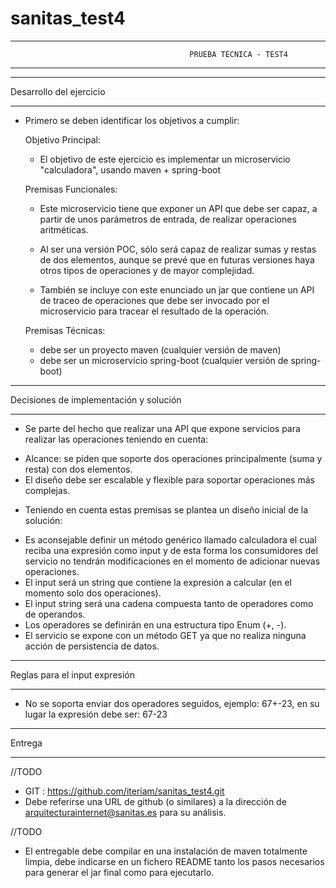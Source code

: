 # sanitas_test4
__________________________________________________________________________________________________________________
											PRUEBA TÉCNICA - TEST4
__________________________________________________________________________________________________________________


__________________________________________________________________________________________________________________
Desarrollo del ejercicio
__________________________________________________________________________________________________________________

- Primero se deben identificar los objetivos a cumplir:

  Objetivo Principal:
  * El objetivo de este ejercicio es implementar un microservicio "calculadora", usando maven + spring-boot
  
  Premisas Funcionales:
  * Este microservicio tiene que exponer un API que debe ser capaz, a partir de unos parámetros de entrada, de realizar operaciones aritméticas. 
  
  * Al ser una versión POC, sólo será capaz de realizar sumas y restas de dos elementos, aunque se prevé que en futuras versiones haya otros tipos de operaciones y de mayor complejidad. 
  
  * También se incluye con este enunciado un jar que contiene un API de traceo de operaciones que debe ser invocado por el microservicio para tracear el resultado de la operación.
  
  Premisas Técnicas:
  * debe ser un proyecto maven (cualquier versión de maven)
  * debe ser un microservicio spring-boot (cualquier versión de spring-boot)

__________________________________________________________________________________________________________________
Decisiones de implementación y solución
__________________________________________________________________________________________________________________
-  Se parte del hecho que realizar una API que expone servicios para realizar las operaciones teniendo en cuenta:
  * Alcance: se piden que soporte dos operaciones principalmente (suma y resta) con dos elementos.
  * El diseño debe ser escalable y flexible para soportar operaciones más complejas.
  
-  Teniendo en cuenta estas premisas se plantea un diseño inicial de la solución:
  * Es aconsejable definir un método genérico llamado calculadora el cual reciba una expresión como input y de esta forma los consumidores del servicio no tendrán modificaciones en el momento de adicionar nuevas operaciones.
  * El input será un string que contiene la expresión a calcular (en el momento solo dos operaciones).
  * El input string será una cadena compuesta tanto de operadores como de operandos.
  * Los operadores se definirán en una estructura tipo Enum (+, -).
  * El servicio se expone con un método GET ya que no realiza ninguna acción de persistencia de datos.
  
__________________________________________________________________________________________________________________
Reglas para el input expresión
__________________________________________________________________________________________________________________
  * No se soporta enviar dos operadores seguidos, ejemplo: 67+-23, en su lugar la expresión debe ser: 67-23

__________________________________________________________________________________________________________________  
Entrega
__________________________________________________________________________________________________________________
//TODO
- GIT : https://github.com/iteriam/sanitas_test4.git
- Debe referirse una URL de github (o similares) a la dirección de arquitecturainternet@sanitas.es para su análisis. 

//TODO
- El entregable debe compilar en una instalación de maven totalmente limpia, debe indicarse en un fichero README tanto los pasos necesarios para generar el jar final como para ejecutarlo.
